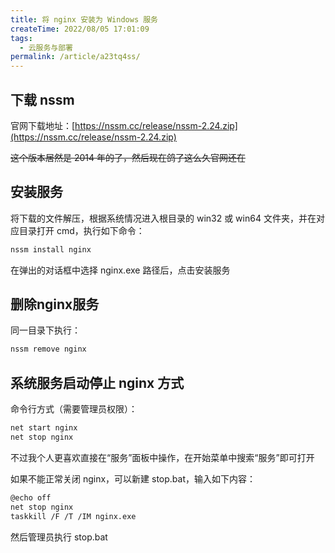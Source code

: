 ```yaml
---
title: 将 nginx 安装为 Windows 服务
createTime: 2022/08/05 17:01:09
tags:
  - 云服务与部署
permalink: /article/a23tq4ss/
---
```


## 下载 nssm

官网下载地址：[https://nssm.cc/release/nssm-2.24.zip](https://nssm.cc/release/nssm-2.24.zip)

~~这个版本居然是 2014 年的了，然后现在鸽了这么久官网还在~~ 

## 安装服务

将下载的文件解压，根据系统情况进入根目录的 win32 或 win64 文件夹，并在对应目录打开 cmd，执行如下命令：

```bash
nssm install nginx
```

在弹出的对话框中选择 nginx.exe 路径后，点击安装服务

## 删除nginx服务

同一目录下执行：

```bash
nssm remove nginx
```

## 系统服务启动停止 nginx 方式

命令行方式（需要管理员权限）：

```bash
net start nginx
net stop nginx
```

不过我个人更喜欢直接在“服务”面板中操作，在开始菜单中搜索“服务”即可打开

如果不能正常关闭 nginx，可以新建 stop.bat，输入如下内容：

```bash
@echo off
net stop nginx
taskkill /F /T /IM nginx.exe
```

然后管理员执行 stop.bat

